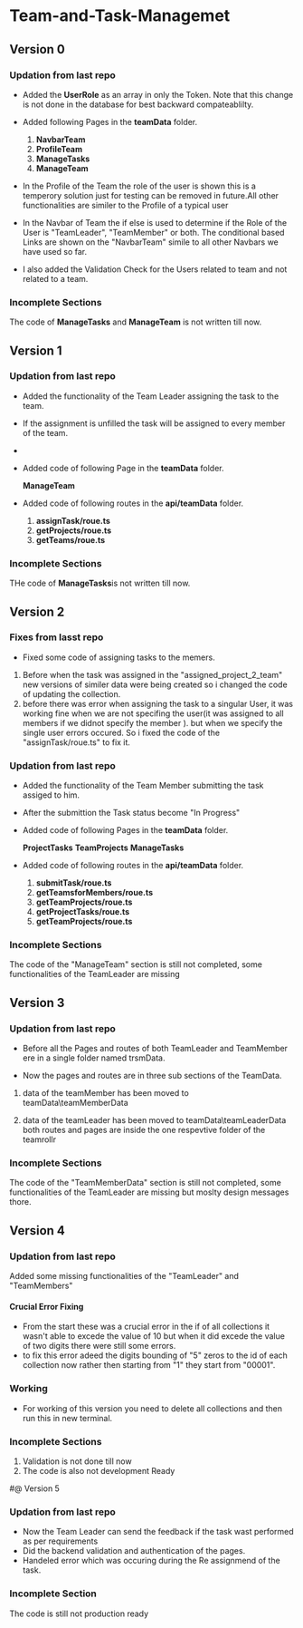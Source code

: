 # Team-and-Task-Managemet
## Version 0

### Updation from last repo

- Added the **UserRole** as an array in only the Token. Note that this change is not done in the database for best backward compateablilty.
- Added following Pages in the **teamData** folder.

  1. **NavbarTeam**
  2. **ProfileTeam**
  3. **ManageTasks**
  4. **ManageTeam**

- In the Profile of the Team the role of the user is shown this is a temperory solution just for testing can be removed in future.All other functionalities are similer to the Profile of a typical user
- In the Navbar of Team the if else is used to determine if the Role of the User is "TeamLeader", "TeamMember" or both. The conditional based Links are shown on the "NavbarTeam" simile to all other Navbars we have used so far.
- I also added the Validation Check for the Users related to team and not related to a team.

### Incomplete Sections

The code of **ManageTasks** and **ManageTeam** is not written till now.
## Version 1

### Updation from last repo

- Added the functionality of the Team Leader assigning the task to the team.
- If the assignment is unfilled the task will be assigned to every member of the team.
-
- Added code of following Page in the **teamData** folder.

  **ManageTeam**

- Added code of following routes in the **api/teamData** folder.

  1.  **assignTask/roue.ts**
  2.  **getProjects/roue.ts**
  3.  **getTeams/roue.ts**

### Incomplete Sections

THe code of **ManageTasks**is not written till now.
## Version 2

### Fixes from lasst repo

- Fixed some code of assigning tasks to the memers.

1. Before when the task was assigned in the "assigned_project_2_team" new versions of similer data were being created so i changed the code of updating the collection.
2. before there was error when assigning the task to a singular User, it was working fine when we are not specifing the user(it was assigned to all members if we didnot specify the member ). but when we specify the single user errors occured. So i fixed the code of the "assignTask/roue.ts" to fix it.

### Updation from last repo

- Added the functionality of the Team Member submitting the task assiged to him.
- After the submittion the Task status become "In Progress"
- Added code of following Pages in the **teamData** folder.

  **ProjectTasks**
  **TeamProjects**
  **ManageTasks**

- Added code of following routes in the **api/teamData** folder.

  1.  **submitTask/roue.ts**
  2.  **getTeamsforMembers/roue.ts**
  3.  **getTeamProjects/roue.ts**
  4.  **getProjectTasks/roue.ts**
  5.  **getTeamProjects/roue.ts**

### Incomplete Sections

The code of the "ManageTeam" section is still not completed, some functionalities of the TeamLeader are missing
## Version 3

### Updation from last repo

- Before all the Pages and routes of both TeamLeader and TeamMember ere in a single folder named trsmData.

- Now the pages and routes are in three sub sections of the TeamData.

1. data of the teamMember has been moved to teamData\teamMemberData

1. data of the teamLeader has been moved to teamData\teamLeaderData
   both routes and pages are inside the one respevtive folder of the teamrollr

### Incomplete Sections

The code of the "TeamMemberData" section is still not completed, some functionalities of the TeamLeader are missing but moslty design messages thore.
## Version 4

### Updation from last repo

Added some missing functionalities of the "TeamLeader" and "TeamMembers"

#### Crucial Error Fixing

- From the start these was a crucial error in the if of all collections it wasn't able to excede the value of 10 but when it did excede the value of two digits there were still some errors.
- to fix this error adeed the digits bounding of "5" zeros to the id of each collection now rather then starting from "1" they start from "00001".
### Working
- For working of this version you need to delete all collections and then run this in new terminal.
### Incomplete Sections

1. Validation is not done till now
2. The code is also not development Ready

#@ Version 5

### Updation from last repo

- Now the Team Leader can send the feedback if the task wast performed as per requirements
- Did the backend validation and authentication of the pages.
- Handeled error which was occuring during the Re assignmend of the task.

### Incomplete Section

The code is still not production ready

